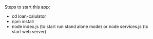 Steps to start this app:
*  cd loan-calulator
*  npm install
*  node index.js (to start run stand alone mode) or node services.js (to start web server)
